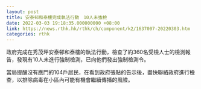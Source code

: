 ```yaml
---
layout: post
title: 安泰邨和泰樓完成執法行動　10人未強檢
date: 2022-03-03 19:18:35.000000000 +08:00
link: https://news.rthk.hk/rthk/ch/component/k2/1637007-20220303.htm
categories: rthk
---
```


政府完成在秀茂坪安泰邨和泰樓的執法行動，檢查了約360名受檢人士的檢測報告，發現有10人未進行強制檢測，已向他們發出強制檢測令。

當局提醒沒有應門的104戶居民，在看到政府張貼的告示後，盡快聯絡政府進行檢查，以排除病毒在小區內可能有機會繼續傳播的風險。
